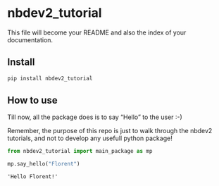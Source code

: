 nbdev2_tutorial
================

<!-- WARNING: THIS FILE WAS AUTOGENERATED! DO NOT EDIT! -->

This file will become your README and also the index of your
documentation.

## Install

``` sh
pip install nbdev2_tutorial
```

## How to use

Till now, all the package does is to say “Hello” to the user :-)

Remember, the purpose of this repo is just to walk through the nbdev2
tutorials, and not to develop any usefull python package!

``` python
from nbdev2_tutorial import main_package as mp
```

``` python
mp.say_hello("Florent")
```

    'Hello Florent!'
